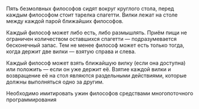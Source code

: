 Пять безмолвных философов сидят вокруг круглого стола, перед каждым философом стоит тарелка спагетти.
Вилки лежат на столе между каждой парой ближайших философов.

Каждый философ может либо есть, либо размышлять.
Приём пищи не ограничен количеством оставшихся спагетти — подразумевается бесконечный запас.
Тем не менее философ может есть только тогда, когда держит две вилки — взятую справа и слева.

Каждый философ может взять ближайшую вилку (если она доступна) или положить — если он уже держит её.
Взятие каждой вилки и возвращение её на стол являются раздельными действиями,
которые должны выполняться одно за другим.

Необходимо имитировать ужин философов средствами многопоточного программирования
